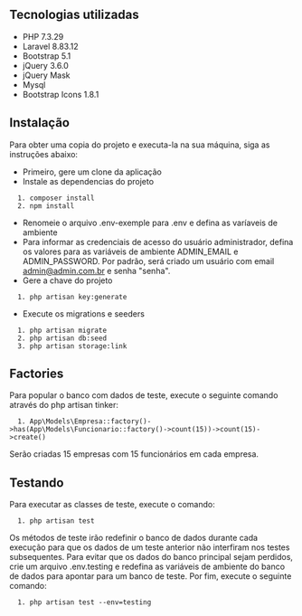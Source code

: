 ## **Tecnologias utilizadas** 

- PHP 7.3.29
- Laravel 8.83.12
- Bootstrap 5.1
- jQuery 3.6.0
- jQuery Mask
- Mysql
- Bootstrap Icons 1.8.1

## **Instalação**
Para obter uma copia do projeto e executa-la na sua máquina, siga as instruções abaixo:  
- Primeiro, gere um clone da aplicação 
- Instale as dependencias do projeto
```
  1. composer install
  2. npm install
```
- Renomeie o arquivo .env-exemple para .env e defina as varíaveis de ambiente
- Para informar as credenciais de acesso do usuário administrador, defina os valores para as variáveis de ambiente ADMIN_EMAIL e ADMIN_PASSWORD. Por padrão, será criado um usuário com email admin@admin.com.br e senha "senha".
- Gere a chave do projeto
```
  1. php artisan key:generate
```
- Execute os migrations e seeders
```
  1. php artisan migrate
  2. php artisan db:seed
  3. php artisan storage:link
```
## **Factories**
Para popular o banco com dados de teste, execute o seguinte comando através do php artisan tinker:
```
  1. App\Models\Empresa::factory()->has(App\Models\Funcionario::factory()->count(15))->count(15)->create()
```
Serão criadas 15 empresas com 15 funcionários em cada empresa.
## **Testando**
Para executar as classes de teste, execute o comando: 
```
  1. php artisan test
```
Os métodos de teste irão redefinir o banco de dados durante cada execução para que os dados de um teste anterior não interfiram nos testes subsequentes. Para evitar que os dados do banco principal sejam perdidos, crie um arquivo .env.testing e redefina as variáveis de ambiente do banco de dados para apontar para um banco de teste. Por fim, execute o seguinte comando: 
```
  1. php artisan test --env=testing
```
